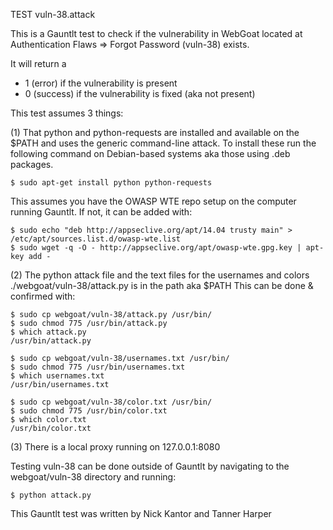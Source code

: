 TEST vuln-38.attack

This is a Gauntlt test to check if the vulnerability in WebGoat located at Authentication Flaws => Forgot Password (vuln-38) exists.

It will return a
 - 1 (error) if the vulnerability is present
 - 0 (success) if the vulnerability is fixed (aka not present)

This test assumes 3 things:

(1) That python and python-requests are installed and available on the $PATH and uses the generic command-line attack.  To install these run the following command on Debian-based systems aka those using .deb packages.

```
$ sudo apt-get install python python-requests
```

This assumes you have the OWASP WTE repo setup on the computer running Gauntlt.  If not, it can be added with:

```
$ sudo echo "deb http://appseclive.org/apt/14.04 trusty main" > /etc/apt/sources.list.d/owasp-wte.list
$ sudo wget -q -O - http://appseclive.org/apt/owasp-wte.gpg.key | apt-key add -
```

(2) The python attack file and the text files for the usernames and colors ./webgoat/vuln-38/attack.py is in the path aka $PATH  This can be done & confirmed with:

```
$ sudo cp webgoat/vuln-38/attack.py /usr/bin/
$ sudo chmod 775 /usr/bin/attack.py
$ which attack.py
/usr/bin/attack.py

$ sudo cp webgoat/vuln-38/usernames.txt /usr/bin/
$ sudo chmod 775 /usr/bin/usernames.txt
$ which usernames.txt
/usr/bin/usernames.txt

$ sudo cp webgoat/vuln-38/color.txt /usr/bin/
$ sudo chmod 775 /usr/bin/color.txt
$ which color.txt
/usr/bin/color.txt

```

(3) There is a local proxy running on 127.0.0.1:8080

Testing vuln-38 can be done outside of Gauntlt by navigating to the webgoat/vuln-38 directory and running:

```
$ python attack.py
```

This Gauntlt test was written by Nick Kantor and Tanner Harper
